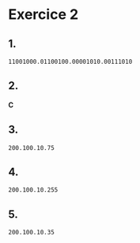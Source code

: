 # Exercice 2

## 1.

``11001000.01100100.00001010.00111010``

## 2.

**C**

## 3.

``200.100.10.75``

## 4.

``200.100.10.255``

## 5.

``200.100.10.35``
